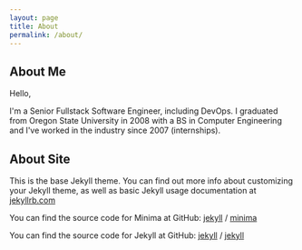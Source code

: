 ```yaml
---
layout: page
title: About
permalink: /about/
---
```


## About Me

Hello,

I'm a Senior Fullstack Software Engineer, including DevOps. I graduated from Oregon State University in 2008 with a BS in Computer Engineering and I've worked in the industry since 2007 (internships).

## About Site

This is the base Jekyll theme. You can find out more info about customizing your Jekyll theme, as well as basic Jekyll usage documentation at [jekyllrb.com](https://jekyllrb.com/)

You can find the source code for Minima at GitHub:
[jekyll][jekyll-organization] /
[minima](https://github.com/jekyll/minima)

You can find the source code for Jekyll at GitHub:
[jekyll][jekyll-organization] /
[jekyll](https://github.com/jekyll/jekyll)


[jekyll-organization]: https://github.com/jekyll
